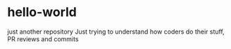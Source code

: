 # hello-world
just another repository
Just trying to understand how coders do their stuff, PR reviews and commits
